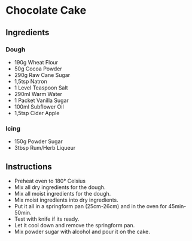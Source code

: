# Chocolate Cake

## Ingredients

### Dough
* 190g Wheat Flour
* 50g Cocoa Powder
* 290g Raw Cane Sugar
* 1,5tsp Natron
* 1 Level Teaspoon Salt
* 290ml Warm Water
* 1 Packet Vanilla Sugar
* 100ml Subflower Oil
* 1,5tsp Cider Apple

### Icing
* 150g Powder Sugar
* 3tbsp Rum/Herb Liqueur

## Instructions
- Preheat oven to 180° Celsius
- Mix all dry ingredients for the dough.
- Mix all moist ingredients for the dough.
- Mix moist ingredients into dry ingredients.
- Put it all in a springform pan (25cm-26cm) and in the oven for 45min-50min.
- Test with knife if its ready.
- Let it cool down and remove the springform pan.
- Mix powder sugar with alcohol and pour it on the cake.
